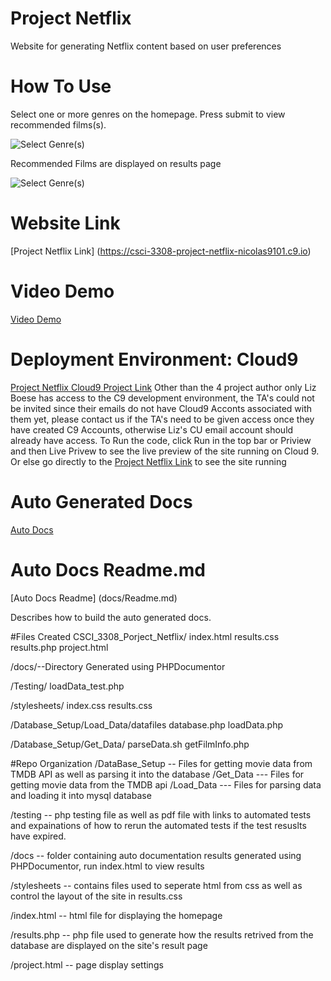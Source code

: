 # Project Netflix

Website for generating Netflix content based on user preferences

# How To Use 

Select one or more genres on the homepage. Press submit to view recommended films(s).

![Select Genre(s)](https://github.com/MattUhlar/screenshots/blob/master/Homepage)

Recommended Films are displayed on results page

![Select Genre(s)](https://github.com/MattUhlar/screenshots/blob/master/Results_page)

# Website Link
[Project Netflix Link] (https://csci-3308-project-netflix-nicolas9101.c9.io)

# Video Demo

[Video Demo](https://www.youtube.com/watch?v=D-wpzfT2lAw&feature=youtu.be)

# Deployment Environment: Cloud9
[Project Netflix Cloud9 Project Link](https://ide.c9.io/nicolas9101/csci_3308_project_netflix)
Other than the 4 project author only Liz Boese has access to the C9 development environment, the TA's could not be invited since their emails do not have Cloud9 Acconts associated with them yet, please contact us if the TA's need to be given access once they have created C9 Accounts, otherwise Liz's CU email account should already have access.
To Run the code, click Run in the top bar or Priview and then Live Privew to see the live preview of the site running on Cloud 9. Or else go directly to the [Project Netflix Link](https://csci-3308-project-netflix-nicolas9101.c9.io/) to see the site running

# Auto Generated Docs

[Auto Docs](https://github.com/Clacious/CSCI_3308_Project_Netflix/tree/master/docs)

# Auto Docs Readme.md
[Auto Docs Readme] (docs/Readme.md)

Describes how to build the auto generated docs. 


#Files Created
CSCI_3308_Porject_Netflix/
index.html
results.css
results.php
project.html

/docs/--Directory Generated using PHPDocumentor

/Testing/ loadData_test.php

/stylesheets/
index.css
results.css

/Database_Setup/Load_Data/datafiles
database.php
loadData.php

/Database_Setup/Get_Data/
parseData.sh
getFilmInfo.php

#Repo Organization
/DataBase_Setup -- Files for getting movie data from TMDB API as well as parsing it into the database
        /Get_Data --- Files for getting movie data from the TMDB api
        /Load_Data --- Files for parsing data and loading it into mysql database
        
/testing -- php testing file as well as pdf file with links to automated tests and expainations of how to rerun the automated tests if the test resuslts have expired. 

/docs -- folder containing auto documentation results generated using PHPDocumentor, run index.html to view results

/stylesheets -- contains files used to seperate html from css as well as control the layout of the site in results.css

/index.html -- html file for displaying the homepage

/results.php -- php file used to generate how the results retrived from the database are displayed on the site's result page

/project.html -- page display settings
